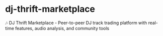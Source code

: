 # dj-thrift-marketplace
🎶 DJ Thrift Marketplace - Peer-to-peer DJ track trading platform with real-time features, audio analysis, and community tools
